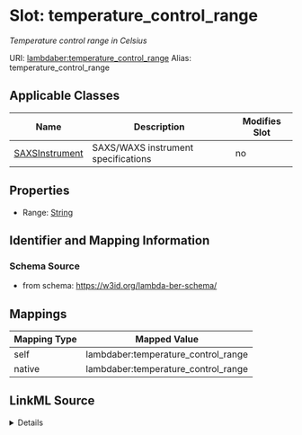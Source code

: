

# Slot: temperature_control_range 


_Temperature control range in Celsius_





URI: [lambdaber:temperature_control_range](https://w3id.org/lambda-ber-schema/temperature_control_range)
Alias: temperature_control_range

<!-- no inheritance hierarchy -->





## Applicable Classes

| Name | Description | Modifies Slot |
| --- | --- | --- |
| [SAXSInstrument](SAXSInstrument.md) | SAXS/WAXS instrument specifications |  no  |






## Properties

* Range: [String](String.md)




## Identifier and Mapping Information






### Schema Source


* from schema: https://w3id.org/lambda-ber-schema/




## Mappings

| Mapping Type | Mapped Value |
| ---  | ---  |
| self | lambdaber:temperature_control_range |
| native | lambdaber:temperature_control_range |




## LinkML Source

<details>
```yaml
name: temperature_control_range
description: Temperature control range in Celsius
from_schema: https://w3id.org/lambda-ber-schema/
rank: 1000
alias: temperature_control_range
owner: SAXSInstrument
domain_of:
- SAXSInstrument
range: string

```
</details>
